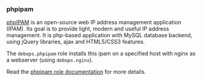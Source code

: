 ### phpipam

[phpIPAM](https://phpipam.net/) is an open-source web IP address
management application (IPAM). Its goal is to provide light, modern and
useful IP address management. It is php-based application with MySQL
database backend, using jQuery libraries, ajax and HTML5/CSS3 features.

The `debops.phpipam` role installs this ipam on a specified host with
nginx as a webserver (using `debops.nginx`).

Read the [phpipam role documentation](https://docs.debops.org/en/stable-3.2/ansible/roles/phpipam/) for more details.
